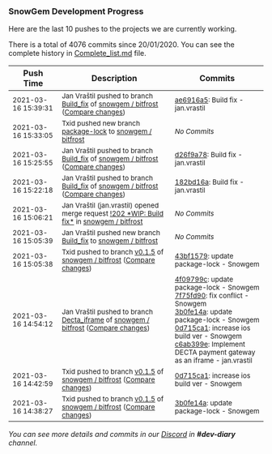 
### SnowGem Development Progress

Here are the last 10 pushes to the projects we are currently working.

There is a total of 4076 commits since 20/01/2020. You can see the complete history in
 [Complete_list.md](Complete_list.md) file.

| Push Time | Description | Commits |
| --- | --- | --- |
| <sub>2021-03-16 15:39:31</sub> | <sub>Jan Vraštil pushed to branch [Build\_fix](https://gitlab.com/snowgem/bitfrost/commits/Build_fix) of [snowgem / bitfrost](https://gitlab.com/snowgem/bitfrost) ([Compare changes](https://gitlab.com/snowgem/bitfrost/compare/d26f9a78960d600d010e28023d0aea04c63b8c60...ae6916a5eb667a5156644b5f82dcf36995c57eba))</sub> | <sub>[ae6916a5](https://gitlab.com/snowgem/bitfrost/-/commit/ae6916a5eb667a5156644b5f82dcf36995c57eba): Build fix - jan.vrastil</sub> |
| <sub>2021-03-16 15:33:05</sub> | <sub>Txid pushed new branch [package\-lock](https://gitlab.com/snowgem/bitfrost/commits/package-lock) to [snowgem / bitfrost](https://gitlab.com/snowgem/bitfrost)</sub> | <sub>_No Commits_</sub> |
| <sub>2021-03-16 15:25:55</sub> | <sub>Jan Vraštil pushed to branch [Build\_fix](https://gitlab.com/snowgem/bitfrost/commits/Build_fix) of [snowgem / bitfrost](https://gitlab.com/snowgem/bitfrost) ([Compare changes](https://gitlab.com/snowgem/bitfrost/compare/182bd16a080a5bf5e3272db1d05dd1ade8e8837b...d26f9a78960d600d010e28023d0aea04c63b8c60))</sub> | <sub>[d26f9a78](https://gitlab.com/snowgem/bitfrost/-/commit/d26f9a78960d600d010e28023d0aea04c63b8c60): Build fix - jan.vrastil</sub> |
| <sub>2021-03-16 15:22:18</sub> | <sub>Jan Vraštil pushed to branch [Build\_fix](https://gitlab.com/snowgem/bitfrost/commits/Build_fix) of [snowgem / bitfrost](https://gitlab.com/snowgem/bitfrost) ([Compare changes](https://gitlab.com/snowgem/bitfrost/compare/c10feb2509f02cba6e29d450c468dd879aff9e20...182bd16a080a5bf5e3272db1d05dd1ade8e8837b))</sub> | <sub>[182bd16a](https://gitlab.com/snowgem/bitfrost/-/commit/182bd16a080a5bf5e3272db1d05dd1ade8e8837b): Build fix - jan.vrastil</sub> |
| <sub>2021-03-16 15:06:21</sub> | <sub>Jan Vraštil (jan.vrastil) opened merge request [\!202 \*WIP: Build fix\*](https://gitlab.com/snowgem/bitfrost/-/merge_requests/202) in [snowgem / bitfrost](https://gitlab.com/snowgem/bitfrost)</sub> | <sub>_No Commits_</sub> |
| <sub>2021-03-16 15:05:39</sub> | <sub>Jan Vraštil pushed new branch [Build\_fix](https://gitlab.com/snowgem/bitfrost/commits/Build_fix) to [snowgem / bitfrost](https://gitlab.com/snowgem/bitfrost)</sub> | <sub>_No Commits_</sub> |
| <sub>2021-03-16 15:05:38</sub> | <sub>Txid pushed to branch [v0\.1\.5](https://gitlab.com/snowgem/bitfrost/commits/v0.1.5) of [snowgem / bitfrost](https://gitlab.com/snowgem/bitfrost) ([Compare changes](https://gitlab.com/snowgem/bitfrost/compare/0d715ca18948beb92c2afa1601d359624d206574...43bf1579a3c3b7ac16e6f4743687bca8d352809f))</sub> | <sub>[43bf1579](https://gitlab.com/snowgem/bitfrost/-/commit/43bf1579a3c3b7ac16e6f4743687bca8d352809f): update package-lock - Snowgem</sub> |
| <sub>2021-03-16 14:54:12</sub> | <sub>Jan Vraštil pushed to branch [Decta\_iframe](https://gitlab.com/snowgem/bitfrost/commits/Decta_iframe) of [snowgem / bitfrost](https://gitlab.com/snowgem/bitfrost) ([Compare changes](https://gitlab.com/snowgem/bitfrost/compare/fa981a420cd0169f91e68fd43205043d6fea5ec2...c6ab399ef92a737a3fa366a53d9e00fd9898d73a))</sub> | <sub>[4f09799c](https://gitlab.com/snowgem/bitfrost/-/commit/4f09799c0739558942f1e3ca4807410952a9b00b): update package-lock - Snowgem<br>[7f75fd90](https://gitlab.com/snowgem/bitfrost/-/commit/7f75fd907277ffbb6b3d8498effa1567cd917988): fix conflict - Snowgem<br>[3b0fe14a](https://gitlab.com/snowgem/bitfrost/-/commit/3b0fe14a79296f7a0ce668f666597f2c6d8db160): update package-lock - Snowgem<br>[0d715ca1](https://gitlab.com/snowgem/bitfrost/-/commit/0d715ca18948beb92c2afa1601d359624d206574): increase ios build ver - Snowgem<br>[c6ab399e](https://gitlab.com/snowgem/bitfrost/-/commit/c6ab399ef92a737a3fa366a53d9e00fd9898d73a): Implement DECTA payment gateway as an iframe - jan.vrastil</sub> |
| <sub>2021-03-16 14:42:59</sub> | <sub>Txid pushed to branch [v0\.1\.5](https://gitlab.com/snowgem/bitfrost/commits/v0.1.5) of [snowgem / bitfrost](https://gitlab.com/snowgem/bitfrost) ([Compare changes](https://gitlab.com/snowgem/bitfrost/compare/3b0fe14a79296f7a0ce668f666597f2c6d8db160...0d715ca18948beb92c2afa1601d359624d206574))</sub> | <sub>[0d715ca1](https://gitlab.com/snowgem/bitfrost/-/commit/0d715ca18948beb92c2afa1601d359624d206574): increase ios build ver - Snowgem</sub> |
| <sub>2021-03-16 14:38:27</sub> | <sub>Txid pushed to branch [v0\.1\.5](https://gitlab.com/snowgem/bitfrost/commits/v0.1.5) of [snowgem / bitfrost](https://gitlab.com/snowgem/bitfrost) ([Compare changes](https://gitlab.com/snowgem/bitfrost/compare/7f75fd907277ffbb6b3d8498effa1567cd917988...3b0fe14a79296f7a0ce668f666597f2c6d8db160))</sub> | <sub>[3b0fe14a](https://gitlab.com/snowgem/bitfrost/-/commit/3b0fe14a79296f7a0ce668f666597f2c6d8db160): update package-lock - Snowgem</sub> |

_You can see more details and commits in our [Discord](https://discord.gg/zumGnbg) in **#dev-diary** channel._
